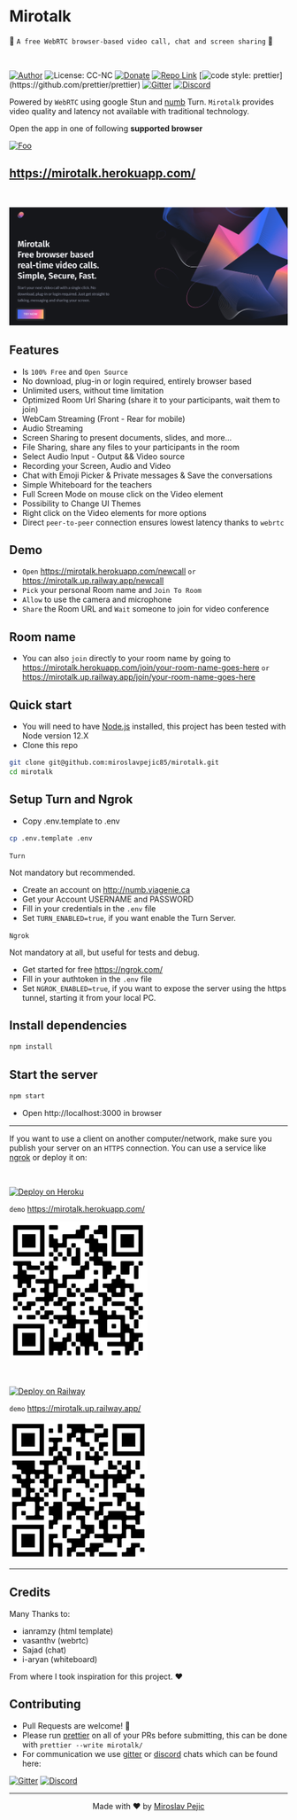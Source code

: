 # Mirotalk

🚀 `A free WebRTC browser-based video call, chat and screen sharing` 🚀

<br>

[//]: https://img.shields.io/badge/<LABEL>-<MESSAGE>-<COLOR>

[![Author](https://img.shields.io/badge/Author-miro-brightgreen.svg)](https://www.linkedin.com/in/miroslav-pejic-976a07101/)
![License: CC-NC](https://img.shields.io/badge/License-CCNC-blue.svg)
[![Donate](https://img.shields.io/badge/Donate-PayPal-brightgreen.svg)](https://paypal.me/MiroslavPejic?locale.x=it_IT)
[![Repo Link](https://img.shields.io/badge/Repo-Link-black.svg)](https://github.com/miroslavpejic85/mirotalk)
[![code style: prettier](https://img.shields.io/badge/code_style-prettier-ff69b4.svg?)](https://github.com/prettier/prettier)
[![Gitter](https://badges.gitter.im/mirotalk/community.svg)](https://gitter.im/mirotalk/community?utm_source=badge&utm_medium=badge&utm_campaign=pr-badge)
[![Discord](https://img.shields.io/badge/chat-discord-green)](https://discord.gg/c5AZn8yKbQ)

Powered by `WebRTC` using google Stun and [numb](http://numb.viagenie.ca/) Turn. `Mirotalk` provides video quality and latency not available with traditional technology.

Open the app in one of following **supported browser**

[//]: #![webrtc](www/images/webrtc.png)

[![Foo](www/images/browsers.png)](https://mirotalk.herokuapp.com/)

## https://mirotalk.herokuapp.com/

<br>

[![mirotalk](www/images/preview.png)](https://mirotalk.herokuapp.com/)

## Features

- Is `100% Free` and `Open Source`
- No download, plug-in or login required, entirely browser based
- Unlimited users, without time limitation
- Optimized Room Url Sharing (share it to your participants, wait them to join)
- WebCam Streaming (Front - Rear for mobile)
- Audio Streaming
- Screen Sharing to present documents, slides, and more...
- File Sharing, share any files to your participants in the room
- Select Audio Input - Output && Video source
- Recording your Screen, Audio and Video
- Chat with Emoji Picker & Private messages & Save the conversations
- Simple Whiteboard for the teachers
- Full Screen Mode on mouse click on the Video element
- Possibility to Change UI Themes
- Right click on the Video elements for more options
- Direct `peer-to-peer` connection ensures lowest latency thanks to `webrtc`

## Demo

- `Open` https://mirotalk.herokuapp.com/newcall `or` https://mirotalk.up.railway.app/newcall
- `Pick` your personal Room name and `Join To Room`
- `Allow` to use the camera and microphone
- `Share` the Room URL and `Wait` someone to join for video conference

## Room name

- You can also `join` directly to your room name by going to https://mirotalk.herokuapp.com/join/your-room-name-goes-here `or` https://mirotalk.up.railway.app/join/your-room-name-goes-here

## Quick start

- You will need to have [Node.js](https://nodejs.org/en/blog/release/v12.22.1/) installed, this project has been tested with Node version 12.X
- Clone this repo

```bash
git clone git@github.com:miroslavpejic85/mirotalk.git
cd mirotalk
```

## Setup Turn and Ngrok

- Copy .env.template to .env

```bash
cp .env.template .env
```

`Turn`

Not mandatory but recommended.

- Create an account on http://numb.viagenie.ca
- Get your Account USERNAME and PASSWORD
- Fill in your credentials in the `.env` file
- Set `TURN_ENABLED=true`, if you want enable the Turn Server.

`Ngrok`

Not mandatory at all, but useful for tests and debug.

- Get started for free https://ngrok.com/
- Fill in your authtoken in the `.env` file
- Set `NGROK_ENABLED=true`, if you want to expose the server using the https tunnel, starting it from your local PC.

## Install dependencies

```js
npm install
```

## Start the server

```js
npm start
```

- Open http://localhost:3000 in browser

---

If you want to use a client on another computer/network, make sure you publish your server on an `HTTPS` connection.
You can use a service like [ngrok](https://ngrok.com/) or deploy it on:

<br>

[![Deploy on Heroku](https://www.herokucdn.com/deploy/button.svg)](https://www.heroku.com/)

`demo` https://mirotalk.herokuapp.com/

![heroku-qr](www/images/mirotalk-heroku-qr.png)

<br>

[![Deploy on Railway](https://railway.app/button.svg)](https://railway.app)

`demo` https://mirotalk.up.railway.app/

![railway-qr](www/images/mirotalk-railway-qr.png)

---

## Credits

Many Thanks to:

- ianramzy (html template)
- vasanthv (webrtc)
- Sajad (chat)
- i-aryan (whiteboard)

From where I took inspiration for this project. ❤️

## Contributing

- Pull Requests are welcome! :slightly_smiling_face:
- Please run [prettier](https://prettier.io) on all of your PRs before submitting, this can be done with `prettier --write mirotalk/`
- For communication we use [gitter](https://gitter.im/) or [discord](https://discord.com/) chats which can be found here:

[![Gitter](https://badges.gitter.im/mirotalk/community.svg)](https://gitter.im/mirotalk/community?utm_source=badge&utm_medium=badge&utm_campaign=pr-badge) [![Discord](https://img.shields.io/badge/chat-discord-green)](https://discord.gg/c5AZn8yKbQ)

---

<p align="center"> Made with ❤️ by <a href="https://www.linkedin.com/in/miroslav-pejic-976a07101/">Miroslav Pejic</a></p>
